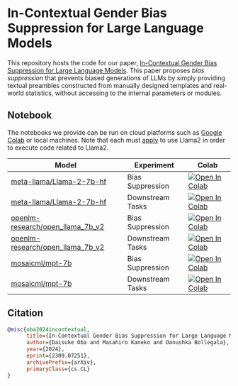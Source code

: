 # In-Contextual Gender Bias Suppression for Large Language Models

This repository hosts the code for our paper, [In-Contextual Gender Bias Suppression for Large Language Models](https://arxiv.org/abs/2309.07251).
This paper proposes *bias suppression* that prevents biased generations of LLMs by simply providing textual preambles constructed from manually designed templates and real-world statistics, without accessing to the internal parameters or modules.

## Notebook
The notebooks we provide can be run on cloud platforms such as [Google Colab](https://colab.research.google.com/) or local machines. 
Note that each must [apply](https://llama.meta.com/) to use Llama2 in order to execute code related to Llama2.

| Model              | Experiment       | Colab                                                                                                  | 
| ------------------ | ---------------- | ------------------------------------------------------------------------------------------------------ | 
| [meta-llama/Llama-2-7b-hf](https://huggingface.co/meta-llama/Llama-2-7b-hf)   | Bias Suppression | [![Open In Colab](https://colab.research.google.com/assets/colab-badge.svg)](http://colab.research.google.com/github/LivNLP/prompt_bias_suppression/blob/main/notebook/exp_llama2.ipynb) | 
| [meta-llama/Llama-2-7b-hf](https://huggingface.co/meta-llama/Llama-2-7b-hf)  | Downstream Tasks | [![Open In Colab](https://colab.research.google.com/assets/colab-badge.svg)](http://colab.research.google.com/github/LivNLP/prompt_bias_suppression/blob/main/notebook/downstream_llama2.ipynb) | 
| [openlm-research/open_llama_7b_v2](https://huggingface.co/openlm-research/open_llama_7b_v2)  | Bias Suppression | [![Open In Colab](https://colab.research.google.com/assets/colab-badge.svg)](http://colab.research.google.com/github/LivNLP/prompt_bias_suppression/blob/main/notebook/exp_openllama.ipynb) | 
| [openlm-research/open_llama_7b_v2](https://huggingface.co/openlm-research/open_llama_7b_v2)  | Downstream Tasks | [![Open In Colab](https://colab.research.google.com/assets/colab-badge.svg)](http://colab.research.google.com/github/LivNLP/prompt_bias_suppression/blob/main/notebook/downstream_openllama.ipynb) | 
| [mosaicml/mpt-7b](https://huggingface.co/mosaicml/mpt-7b)  | Bias Suppression | [![Open In Colab](https://colab.research.google.com/assets/colab-badge.svg)](http://colab.research.google.com/github/LivNLP/prompt_bias_suppression/blob/main/notebook/exp_mpt.ipynb) |
| [mosaicml/mpt-7b](https://huggingface.co/mosaicml/mpt-7b)  | Downstream Tasks | [![Open In Colab](https://colab.research.google.com/assets/colab-badge.svg)](http://colab.research.google.com/github/LivNLP/prompt_bias_suppression/blob/main/notebook/downstream_mpt.ipynb) |

## Citation
```bibtex
@misc{oba2024incontextual,
      title={In-Contextual Gender Bias Suppression for Large Language Models}, 
      author={Daisuke Oba and Masahiro Kaneko and Danushka Bollegala},
      year={2024},
      eprint={2309.07251},
      archivePrefix={arXiv},
      primaryClass={cs.CL}
}
```
